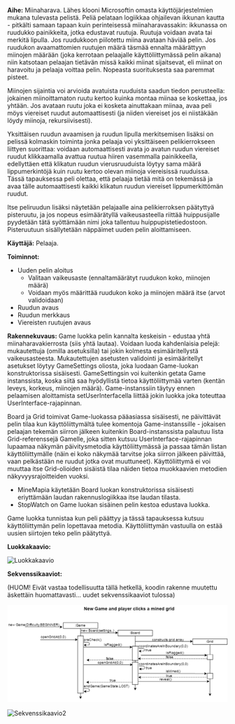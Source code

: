 **Aihe:**
Miinaharava. Lähes klooni Microsoftin omasta käyttöjärjestelmien mukana tulevasta pelistä. Peliä pelataan logiikkaa ohjailevan ikkunan kautta - pitkälti samaan tapaan kuin perinteisessä miinaharavassakin: ikkunassa on ruudukko painikkeita, jotka edustavat ruutuja. Ruutuja voidaan avata tai merkitä lipulla. Jos ruudukkoon piilotettu miina avataan häviää pelin. Jos ruudukon avaamattomien ruutujen määrä täsmää ennalta määrättyyn miinojen määrään (joka kerrotaan pelaajalle käyttöliittymässä pelin aikana) niin katsotaan pelaajan tietävän missä kaikki miinat sijaitsevat, eli miinat on haravoitu ja pelaaja voittaa pelin. Nopeasta suorituksesta saa paremmat pisteet.

Miinojen sijaintia voi arvioida avatuista ruuduista saadun tiedon perusteella: jokainen miinoittamaton ruutu kertoo kuinka montaa miinaa se koskettaa, jos yhtään. Jos avataan ruutu joka ei kosketa ainuttakaan miinaa, avaa peli möys viereiset ruudut automaattisesti (ja niiden viereiset jos ei niistäkään löydy miinoja, rekursiivisesti).

Yksittäisen ruudun avaamisen ja ruudun lipulla merkitsemisen lisäksi on pelissä kolmaskin toiminta jonka pelaaja voi yksittäiseen pelikierrokseen liittyen suorittaa: voidaan automaattisesti avata jo avatun ruudun viereiset ruudut klikkaamalla avattua ruutua hiiren vasemmalla painikkeella, edellyttäen että klikatun ruudun vierusruuduista löytyy sama määrä lippumerkintöjä kuin ruutu kertoo olevan miinoja viereisissä ruuduissa. Tässä tapauksessa peli olettaa, että pelaaja tietää mitä on tekemässä ja avaa tälle automaattisesti kaikki klikatun ruudun viereiset lippumerkittömän ruudut. 

Itse peliruudun lisäksi näytetään pelajaalle aina pelikierroksen päätyttyä pisteruutu, ja jos nopeus esimäärätyllä vaikeusasteella riittää huippusijalle pyydetään tätä syöttämään nimi joka tallentuu huippupistetiedostoon. Pisteruutuun sisällytetään näppäimet uuden pelin aloittamiseen.

**Käyttäjä:**
Pelaaja.

**Toiminnot:**
- Uuden pelin aloitus
  - Valitaan vaikeusaste (ennaltamäärätyt ruudukon koko, miinojen määrä)
  - Voidaan myös määrittää ruudukon koko ja miinojen määrä itse (arvot validoidaan)
- Ruudun avaus
- Ruudun merkkaus
- Viereisten ruutujen avaus

**Rakennekuvaus:**
Game luokka pelin kannalta keskeisin - edustaa yhtä miinaharavakierrosta (siis yhtä lautaa). Voidaan luoda kahdenlaisia pelejä: mukautettuja (omilla asetuksilla) tai jokin kolmesta esimääritellystä vaikeusasteesta. Mukautettujen asetusten validointi ja esimääritellyt asetukset löytyy GameSettings oliosta, joka luodaan Game-luokan konstruktorissa sisäisesti. GameSettingsin voi kuitenkin getata Game instanssista, koska siitä saa hyödyllistä tietoa käyttöliittymää varten (kentän leveys, korkeus, miinojen määrä). Game-instanssiin täytyy ennen pelaamisen aloittamista setUserInterfacella liittää jokin luokka joka toteuttaa UserInterface-rajapinnan.

Board ja Grid toimivat Game-luokassa pääasiassa sisäisesti, ne päivittävät pelin tilaa kun käyttöliittymältä tulee komentoja Game-instanssille - jokaisen pelaajan tekemän siirron jälkeen kuitenkin Board-instanssista palautuu lista Grid-referenssejä Gamelle, joka sitten kutsuu UserInterface-rajapinnan lupaamaa näkymän päivitysmetodia käyttöliittymässä ja passaa tämän listan käyttöliittymälle (näin ei koko näkymää tarvitse joka siirron jälkeen päivittää, vaan pelkästään ne ruudut jotka ovat muuttuneet). Käyttöliittymä ei voi muuttaa itse Grid-olioiden sisäistä tilaa näiden tietoa muokkaavien metodien näkyvyysrajoitteiden vuoksi.

- MineMapia käytetään Board luokan konstruktorissa sisäisesti eriyttämään laudan rakennuslogiikkaa itse laudan tilasta.
- StopWatch on Game luokan sisäinen pelin kestoa edustava luokka.

Game luokka tunnistaa kun peli päättyy ja tässä tapauksessa kutsuu käyttöliittymän pelin lopettavaa metodia. Käyttöliittymän vastuulla on estää uusien siirtojen teko pelin päätyttyä.


**Luokkakaavio:**

![Luokkakaavio](https://github.com/ahv/MineSweeper/blob/master/dokumentaatio/MineSweeperClassDiagram.png)


**Sekvenssikaaviot:**

(HUOM! Eivät vastaa todellisuutta tällä hetkellä, koodin rakenne muutettu äskettäin huomattavasti... uudet sekvenssikaaviot tulossa)

![Sekvenssikaavio1](https://github.com/ahv/MineSweeper/blob/master/dokumentaatio/SequenceDiagram1.png)

![Sekvenssikaavio2](https://github.com/ahv/MineSweeper/blob/master/dokumentaatio/SequenceDiagram2.png)
